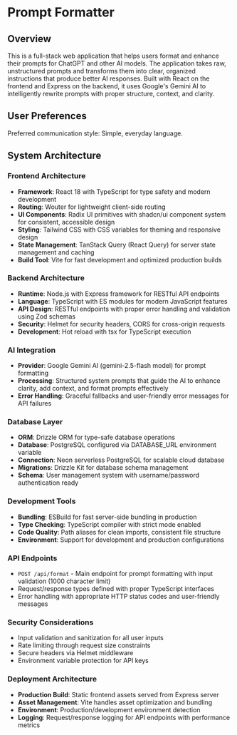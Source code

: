 # Prompt Formatter

## Overview

This is a full-stack web application that helps users format and enhance their prompts for ChatGPT and other AI models. The application takes raw, unstructured prompts and transforms them into clear, organized instructions that produce better AI responses. Built with React on the frontend and Express on the backend, it uses Google's Gemini AI to intelligently rewrite prompts with proper structure, context, and clarity.

## User Preferences

Preferred communication style: Simple, everyday language.

## System Architecture

### Frontend Architecture
- **Framework**: React 18 with TypeScript for type safety and modern development
- **Routing**: Wouter for lightweight client-side routing
- **UI Components**: Radix UI primitives with shadcn/ui component system for consistent, accessible design
- **Styling**: Tailwind CSS with CSS variables for theming and responsive design
- **State Management**: TanStack Query (React Query) for server state management and caching
- **Build Tool**: Vite for fast development and optimized production builds

### Backend Architecture
- **Runtime**: Node.js with Express framework for RESTful API endpoints
- **Language**: TypeScript with ES modules for modern JavaScript features
- **API Design**: RESTful endpoints with proper error handling and validation using Zod schemas
- **Security**: Helmet for security headers, CORS for cross-origin requests
- **Development**: Hot reload with tsx for TypeScript execution

### AI Integration
- **Provider**: Google Gemini AI (gemini-2.5-flash model) for prompt formatting
- **Processing**: Structured system prompts that guide the AI to enhance clarity, add context, and format prompts effectively
- **Error Handling**: Graceful fallbacks and user-friendly error messages for API failures

### Database Layer
- **ORM**: Drizzle ORM for type-safe database operations
- **Database**: PostgreSQL configured via DATABASE_URL environment variable
- **Connection**: Neon serverless PostgreSQL for scalable cloud database
- **Migrations**: Drizzle Kit for database schema management
- **Schema**: User management system with username/password authentication ready

### Development Tools
- **Bundling**: ESBuild for fast server-side bundling in production
- **Type Checking**: TypeScript compiler with strict mode enabled
- **Code Quality**: Path aliases for clean imports, consistent file structure
- **Environment**: Support for development and production configurations

### API Endpoints
- `POST /api/format` - Main endpoint for prompt formatting with input validation (1000 character limit)
- Request/response types defined with proper TypeScript interfaces
- Error handling with appropriate HTTP status codes and user-friendly messages

### Security Considerations
- Input validation and sanitization for all user inputs
- Rate limiting through request size constraints
- Secure headers via Helmet middleware
- Environment variable protection for API keys

### Deployment Architecture
- **Production Build**: Static frontend assets served from Express server
- **Asset Management**: Vite handles asset optimization and bundling
- **Environment**: Production/development environment detection
- **Logging**: Request/response logging for API endpoints with performance metrics